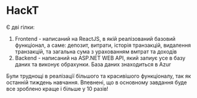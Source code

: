 # HackT
Є дві гілки:
1) Frontend - написаний на ReactJS, в якій реалізований базовий функціонал, а саме: депозит, витрати, історія транзакцій, видалення транзакцій, та загальна сума з урахованням вмтрат та доходів
2) Backend - написаний на ASP.NET WEB API, який запиує усе в базу даних та виконує обрахунки. База даних знаходиться в Azur

Були труднощі в реалізації більшого та красивішого функціоналу, так як останній тиждень навчання. Впевнені, що в основному завдання буде все зроблено краще і більше у 10 разів!
